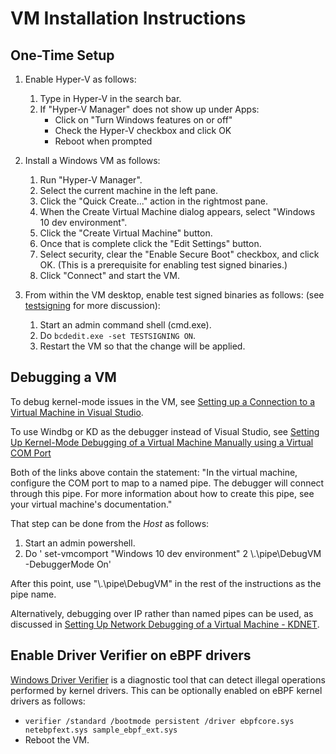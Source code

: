 # VM Installation Instructions

## One-Time Setup

1. Enable Hyper-V as follows:
    1. Type in Hyper-V in the search bar.
    2. If "Hyper-V Manager" does not show up under Apps:
        * Click on "Turn Windows features on or off"
        * Check the Hyper-V checkbox and click OK
        * Reboot when prompted

2. Install a Windows VM as follows:
    1. Run "Hyper-V Manager".
    2. Select the current machine in the left pane.
    3. Click the "Quick Create..." action in the rightmost pane.
    4. When the Create Virtual Machine dialog appears, select "Windows 10 dev environment".
    5. Click the "Create Virtual Machine" button.
    6. Once that is complete click the "Edit Settings" button.
    7. Select security, clear the "Enable Secure Boot" checkbox, and click OK. (This is a prerequisite for
       enabling test signed binaries.)
    8. Click "Connect" and start the VM.

3. From within the VM desktop, enable test signed binaries as follows:
   (see [testsigning](https://docs.microsoft.com/en-us/windows-hardware/drivers/install/the-testsigning-boot-configuration-option) for more discussion):
    1. Start an admin command shell (cmd.exe).
    2. Do `bcdedit.exe -set TESTSIGNING ON`.
    3. Restart the VM so that the change will be applied.

## Debugging a VM

To debug kernel-mode issues in the VM, see [Setting up a Connection to a Virtual Machine in Visual Studio](https://docs.microsoft.com/en-us/windows-hardware/drivers/debugger/setting-up-a-connection-to-a-virtual-machine-in-visual-studio).

To use Windbg or KD as the debugger instead of Visual Studio, see [Setting Up Kernel-Mode Debugging of a Virtual Machine Manually using a Virtual COM Port](https://docs.microsoft.com/en-us/windows-hardware/drivers/debugger/attaching-to-a-virtual-machine--kernel-mode-)

Both of the links above contain the statement:
"In the virtual machine, configure the COM port to map to a named pipe. The debugger will connect through this pipe.
For more information about how to create this pipe, see your virtual machine's documentation."

That step can be done from the *Host* as follows:

1. Start an admin powershell.
2. Do ' set-vmcomport "Windows 10 dev environment" 2 \\.\pipe\DebugVM -DebuggerMode On'

After this point, use "\\.\pipe\DebugVM" in the rest of the instructions as the pipe name.

Alternatively, debugging over IP rather than named pipes can be used, as discussed in
[Setting Up Network Debugging of a Virtual Machine - KDNET](https://docs.microsoft.com/en-us/windows-hardware/drivers/debugger/setting-up-network-debugging-of-a-virtual-machine-host).


## Enable Driver Verifier on eBPF drivers
[Windows Driver Verifier](https://docs.microsoft.com/en-us/windows-hardware/drivers/devtest/driver-verifier) is a diagnostic tool that can detect illegal operations performed by kernel drivers. This can be optionally enabled on eBPF kernel drivers as follows:
- ``` verifier /standard /bootmode persistent /driver ebpfcore.sys netebpfext.sys sample_ebpf_ext.sys  ```
- Reboot the VM.

